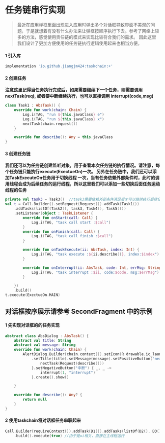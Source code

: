 # 任务链串行实现

> 最近在应用弹框里面出现进入应用时弹出多个对话框导致界面不美观的问题，于是就想着有没有什么办法来让弹框按顺序执行下去。参考了网络上较多的方法，感觉使用责任链的模式来实现比较符合我们的需求。
> 因此这里我们设计了更加方便使用的任务链执行逻辑使用起来也相当方便。
>

#### 1 引入库

```groovy
implementation 'io.github.jiangjm424:taskchain:+'
```

#### 2 创建任务
**注意这里记得当任务执行完成后，如果需要继续下一个任务，则需要调用nextTask(req), 或者要中断继续执行，也可以直接调用 interrupt(code,msg)**

```kotlin
class Task1 : AbsTask() {
    override fun work(chain: Chain) {
        Log.i(TAG, "run ${this.javaClass} e")
        Log.i(TAG, "run ${this.javaClass} x")
        nextTask(chain.request())
    }

    override fun describe(): Any = this.javaClass
}
```

#### 3 创建任务链
**我们还可以为任务链创建监听对象，用于查看本次任务链的执行情况。请注意，每个任务链只能执行execute(ExectueOn)一次。
另外在任务链中，我们还可以添加TaskExecuteOn任务用于切换线程
一次，当有任务依赖外部条件时，此时的调用线程会成为后续任务的运行线程，所以这里我们可以添加一些切换后面任务运动线程的任务**

```kotlin
private val task3 = Task3()  //task3需要依赖外部条件满足后才可以继续执行后续任务或者中断任务链
val t = Call.Builder().setRequest(Request()).addTask(Task1())
    .addTasks(listOf(Task2(), task3, Task4(), Task5()))
    .setListener(object : TaskListener {
        override fun onStart(call: Call) {
            Log.i(TAG, "task call start :$call")
        }
        override fun onFinish(call: Call) {
            Log.i(TAG, "task call finish :$call")
        }

        override fun onTaskExecute(ii: AbsTask, index: Int) {
            Log.i(TAG, "task execute :${ii.describe()}, index:$index")
        }

        override fun onInterrupt(ii: AbsTask, code: Int, errMsg: String?) {
            Log.i(TAG, "task interrupt :$ii, code:$code, msg:$errMsg")
        }

    })
    .build()
t.execute(ExectueOn.MAIN)
```

## 对话框按序展示请参考 SecondFragment 中的示例
#### 1 先实现对话框的的任务实现
```kotlin
abstract class AbsDialog : AbsTask() {
    abstract val title: String
    abstract val message: String
    override fun work(chain: Chain) {
        AlertDialog.Builder(chain.context()).setIcon(R.drawable.ic_launcher_foreground)
            .setTitle(title).setMessage(message).setPositiveButton("next") { _, _ ->
                nextTask(Request(describe()))
            }.setNegativeButton("中断") { _, _ ->
                interrupt(1, "interrupt")
            }.create().show()

    }

    override fun describe(): Any? {
        return null
    }
}
```

#### 2 使用taskchain将对话框任务串联起来

```kotlin
Call.Builder(requireContext()).addTask(D1()).addTasks(listOf(D2(), D3(), D4(), D5()))
    .build().execute(true) //由于是ui相关，直接在主线程运行
```
